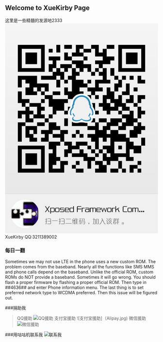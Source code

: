 ## Welcome to XueKirby Page

这里是一些精髓的发源地2333
![加入Xposed交流群](images/qun.jpg)
XueKirby QQ:3211389002

### 每日一翻

Sometimes we may not use LTE in the phone uses a new custom ROM. The problem comes from the baseband. Nearly all the functions like SMS MMS and phone calls depend on the baseband. Unlike the official ROM, custom ROMs do NOT provide a baseband. Sometimes it will go wrong. You should flash a proper firmware by flashing a proper official ROM. Then type in *#*#4636#*#* and enter Phone information menu. The last thing is to set preferred network type to WCDMA preferred. Then this issue will be figured out.

###捐助我
>QQ援助
![QQ援助](QQ.png)
>支付宝援助
![支付宝援助]（Alipay.jpg)
>微信援助
![微信援助](WeChat.png)

###用咕咕机联系我
![联系我](contact.png)